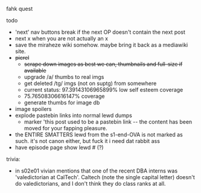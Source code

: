 fahk quest


todo

* 'next' nav buttons break if the next OP doesn't contain the next post
* next x when you are not actually an x
* save the miraheze wiki somehow. maybe bring it back as a mediawiki site.
* ~~picrel~~
    * ~~scrape down images as best we can, thumbnails and full-size if available~~
    * upgrade /a/ thumbs to real imgs
    * get deleted /tg/ imgs (not on suptg) from somewhere
    * current status: 97.39143106965899% low self esteem coverage
    * 75.76508306616147% coverage
    * generate thumbs for image db
* image spoilers
* explode pastebin links into normal lewd dumps
    * marker 'this post used to be a pastebin link -- the content has been moved for your fapping pleasure.
* the ENTIRE SMATTERS lewd from the s1-end-OVA is not marked as such. it's not canon either, but fuck it i need dat rabbit ass
* have episode page show lewd # (?)

trivia:
* in s02e01 vivian mentions that one of the recent DBA interns was 'valedictorian at CalTech'. Caltech (note the single capital letter) doesn't do valedictorians, and I don't think they do class ranks at all.